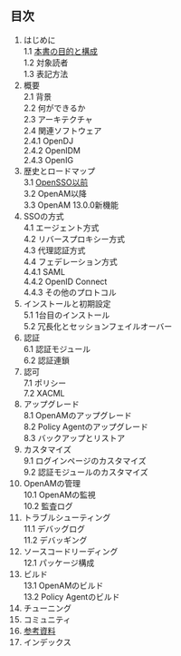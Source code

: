 ## 目次

1. はじめに  
 1.1 [本書の目的と構成](purpose_of_this_book.md)  
 1.2 対象読者   
 1.3 表記方法  
2. 概要  
 2.1 背景  
 2.2 何ができるか  
 2.3 アーキテクチャ  
 2.4 関連ソフトウェア  
 2.4.1 OpenDJ  
 2.4.2 OpenIDM  
 2.4.3 OpenIG  
3. 歴史とロードマップ  
 3.1 [OpenSSO以前](history.md)  
 3.2 OpenAM以降  
 3.3 OpenAM 13.0.0新機能  
4. SSOの方式  
 4.1 エージェント方式  
 4.2 リバースプロキシー方式  
 4.3 代理認証方式  
 4.4 フェデレーション方式  
 4.4.1 SAML  
 4.4.2 OpenID Connect  
 4.4.3 その他のプロトコル  
5. インストールと初期設定  
 5.1 1台目のインストール  
 5.2 冗長化とセッションフェイルオーバー  
6. 認証  
 6.1 認証モジュール   
 6.2 認証連鎖   
7. 認可  
 7.1 ポリシー   
 7.2 XACML   
8. アップグレード  
 8.1 OpenAMのアップグレード   
 8.2 Policy Agentのアップグレード   
 8.3 バックアップとリストア   
9. カスタマイズ  
 9.1 ログインページのカスタマイズ   
 9.2 認証モジュールのカスタマイズ  
10. OpenAMの管理  
 10.1 OpenAMの監視  
 10.2 監査ログ  
11. トラブルシューティング  
 11.1 デバッグログ  
 11.2 デバッギング  
12. ソースコードリーディング  
 12.1 パッケージ構成  
13. ビルド  
 13.1 OpenAMのビルド  
 13.2 Policy Agentのビルド  
14. チューニング　 
15. コミュニティ
16. [参考資料](reference.md)  
17. インデックス

